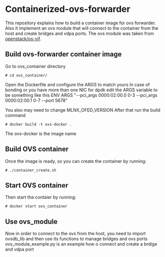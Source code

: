 # Containerized-ovs-forwarder
This repository explains how to build a container image for ovs forwarder.
Also it implement an ovs module that will connect to the container from
the host and create bridges and vdpa ports.
The ovs module was taken from [openstack/os-vif](https://github.com/openstack/os-vif/).

## Build ovs-forwarder container image

Go to ovs_container directory
```
# cd ovs_container/
```
Open the Dockerfile and configure the ARGS to match yours
In case of bonding or you have more than one NIC for dpdk edit the
ARGS variable to be something like this
ENV ARGS "--pci_args 0000:02:00.0 0-3 --pci_args 0000:02:00.1 0-7 --port 5678"

You also may need to change MLNX_OFED_VERSION
After that run the build command
```
# docker build -t ovs-docker .
```
The ovs-docker is the image name

## Build OVS container
Once the image is ready, so you can create the container by running:
```
# ./container_create.sh
```
## Start OVS container
Then start the contaier by running:
```
# docker start ovs_container
```

## Use ovs_module
Now in order to connect to the ovs from the host, you need to import
ovsdb_lib and then use its functions to manage bridges and ovs ports
ovs_module_example.py is an example how o connect and create a brdige and vdpa port

